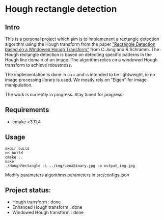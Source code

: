 # Hough rectangle detection
## Intro
This is a personal project which aim is to implemenent a rectangle detection algorithm using the Hough transform from the paper ["Rectangle Detection based on a Windowed Hough Transform"](http://citeseerx.ist.psu.edu/viewdoc/download?doi=10.1.1.59.4239&rep=rep1&type=pdf) from C.Jung and R.Schramm. The Hough rectangle detection is based on detecting specific patterns in the Hough line domain of an image. The algorithm relies on a windowed Hough transform to achieve robustness.

The implementation is done in c++ and is intended to be lightweight, ie no image processing library is used. We mostly rely on "Eigen" for image manipulation.  

The work is currently in progress. Stay tuned for progress!

## Requirements
- cmake >3.11.4

## Usage
```
mkdir build 
cd build
cmake ..
make
./HoughRectangle -i ../img/LenaBinary.jpg -o output_img.jpg
```

Modify parameters algorithms parameters in src/configs.json 

## Project status:
- Hough transform : done
- Enhanced Hough transform : done
- Windowed Hough transform : done

